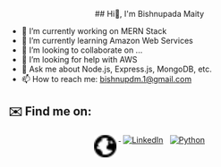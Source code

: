 
<center align="center" >
  
<p>
  ## Hi👋, I'm Bishnupada Maity
</p>
</center>

<!--
**bishnupadamaity/bishnupadamaity** is a ✨ _special_ ✨ repository because its `README.md` (this file) appears on your GitHub profile.

Here are some ideas to get you started:
-->
- 🔭 I’m currently working on MERN Stack
- 🌱 I’m currently learning Amazon Web Services
- 👯 I’m looking to collaborate on ...
- 🤔 I’m looking for help with AWS
- 💬 Ask me about Node.js, Express.js, MongoDB, etc.
- 📫 How to reach me: bishnupdm.1@gmail.com


## ✉️ Find me on:
<p align="center">
 <a href="https://charalambosioannou.github.io/" target="_blank" rel="noopener noreferrer"> <img src="https://raw.githubusercontent.com/iconic/open-iconic/master/svg/globe.svg" alt="Python" height="40" style="vertical-align:top; margin:4px"> </a>
 <a href="https://www.linkedin.com/in/bishnupadamaity" target="_blank" rel="noopener noreferrer"> <img src="https://cdn.jsdelivr.net/npm/simple-icons@v3/icons/linkedin.svg" alt="LinkedIn" height="40" style="vertical-align:top; margin:4px"></a>
 <a href="mailto:bishnupdm.1@gmail.com"> <img src="https://cdn.jsdelivr.net/npm/simple-icons@v3/icons/gmail.svg" alt="Python" height="40" style="vertical-align:top; margin:4px"></a>
</p>

<br />

